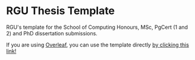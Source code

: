 # RGU Thesis Template

RGU's template for the School of Computing Honours, MSc, PgCert (1 and 2) and PhD dissertation submissions.

If you are using [Overleaf](https://www.overleaf.com), you can use the template directly [by clicking this link!](https://www.overleaf.com/latex/templates/rgu-thesis-template-2024/jjzgwddwzmqm)
